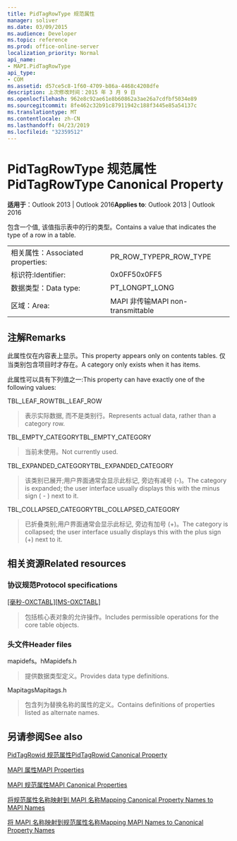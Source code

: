 ```yaml
---
title: PidTagRowType 规范属性
manager: soliver
ms.date: 03/09/2015
ms.audience: Developer
ms.topic: reference
ms.prod: office-online-server
localization_priority: Normal
api_name:
- MAPI.PidTagRowType
api_type:
- COM
ms.assetid: d57ce5c8-1f60-4709-b86a-4468c4208dfe
description: 上次修改时间：2015 年 3 月 9 日
ms.openlocfilehash: 962e8c92ae61e8b60862a3ae26a7cdfbf5034e89
ms.sourcegitcommit: 8fe462c32b91c87911942c188f3445e85a54137c
ms.translationtype: MT
ms.contentlocale: zh-CN
ms.lasthandoff: 04/23/2019
ms.locfileid: "32359512"
---
```

# <a name="pidtagrowtype-canonical-property"></a><span data-ttu-id="f7cfa-103">PidTagRowType 规范属性</span><span class="sxs-lookup"><span data-stu-id="f7cfa-103">PidTagRowType Canonical Property</span></span>

  
  
<span data-ttu-id="f7cfa-104">**适用于**：Outlook 2013 | Outlook 2016</span><span class="sxs-lookup"><span data-stu-id="f7cfa-104">**Applies to**: Outlook 2013 | Outlook 2016</span></span> 
  
<span data-ttu-id="f7cfa-105">包含一个值, 该值指示表中的行的类型。</span><span class="sxs-lookup"><span data-stu-id="f7cfa-105">Contains a value that indicates the type of a row in a table.</span></span>
  
|||
|:-----|:-----|
|<span data-ttu-id="f7cfa-106">相关属性：</span><span class="sxs-lookup"><span data-stu-id="f7cfa-106">Associated properties:</span></span>  <br/> |<span data-ttu-id="f7cfa-107">PR_ROW_TYPE</span><span class="sxs-lookup"><span data-stu-id="f7cfa-107">PR_ROW_TYPE</span></span>  <br/> |
|<span data-ttu-id="f7cfa-108">标识符:</span><span class="sxs-lookup"><span data-stu-id="f7cfa-108">Identifier:</span></span>  <br/> |<span data-ttu-id="f7cfa-109">0x0FF5</span><span class="sxs-lookup"><span data-stu-id="f7cfa-109">0x0FF5</span></span>  <br/> |
|<span data-ttu-id="f7cfa-110">数据类型：</span><span class="sxs-lookup"><span data-stu-id="f7cfa-110">Data type:</span></span>  <br/> |<span data-ttu-id="f7cfa-111">PT_LONG</span><span class="sxs-lookup"><span data-stu-id="f7cfa-111">PT_LONG</span></span>  <br/> |
|<span data-ttu-id="f7cfa-112">区域：</span><span class="sxs-lookup"><span data-stu-id="f7cfa-112">Area:</span></span>  <br/> |<span data-ttu-id="f7cfa-113">MAPI 非传输</span><span class="sxs-lookup"><span data-stu-id="f7cfa-113">MAPI non-transmittable</span></span>  <br/> |
   
## <a name="remarks"></a><span data-ttu-id="f7cfa-114">注解</span><span class="sxs-lookup"><span data-stu-id="f7cfa-114">Remarks</span></span>

<span data-ttu-id="f7cfa-115">此属性仅在内容表上显示。</span><span class="sxs-lookup"><span data-stu-id="f7cfa-115">This property appears only on contents tables.</span></span> <span data-ttu-id="f7cfa-116">仅当类别包含项目时才存在。</span><span class="sxs-lookup"><span data-stu-id="f7cfa-116">A category only exists when it has items.</span></span>
  
<span data-ttu-id="f7cfa-117">此属性可以具有下列值之一:</span><span class="sxs-lookup"><span data-stu-id="f7cfa-117">This property can have exactly one of the following values:</span></span>
  
<span data-ttu-id="f7cfa-118">TBL_LEAF_ROW</span><span class="sxs-lookup"><span data-stu-id="f7cfa-118">TBL_LEAF_ROW</span></span> 
  
> <span data-ttu-id="f7cfa-119">表示实际数据, 而不是类别行。</span><span class="sxs-lookup"><span data-stu-id="f7cfa-119">Represents actual data, rather than a category row.</span></span>
    
<span data-ttu-id="f7cfa-120">TBL_EMPTY_CATEGORY</span><span class="sxs-lookup"><span data-stu-id="f7cfa-120">TBL_EMPTY_CATEGORY</span></span> 
  
> <span data-ttu-id="f7cfa-121">当前未使用。</span><span class="sxs-lookup"><span data-stu-id="f7cfa-121">Not currently used.</span></span>
    
<span data-ttu-id="f7cfa-122">TBL_EXPANDED_CATEGORY</span><span class="sxs-lookup"><span data-stu-id="f7cfa-122">TBL_EXPANDED_CATEGORY</span></span> 
  
> <span data-ttu-id="f7cfa-123">该类别已展开;用户界面通常会显示此标记, 旁边有减号 (-)。</span><span class="sxs-lookup"><span data-stu-id="f7cfa-123">The category is expanded; the user interface usually displays this with the minus sign ( - ) next to it.</span></span>
    
<span data-ttu-id="f7cfa-124">TBL_COLLAPSED_CATEGORY</span><span class="sxs-lookup"><span data-stu-id="f7cfa-124">TBL_COLLAPSED_CATEGORY</span></span> 
  
> <span data-ttu-id="f7cfa-125">已折叠类别;用户界面通常会显示此标记, 旁边有加号 (+)。</span><span class="sxs-lookup"><span data-stu-id="f7cfa-125">The category is collapsed; the user interface usually displays this with the plus sign (+) next to it.</span></span>
    
## <a name="related-resources"></a><span data-ttu-id="f7cfa-126">相关资源</span><span class="sxs-lookup"><span data-stu-id="f7cfa-126">Related resources</span></span>

### <a name="protocol-specifications"></a><span data-ttu-id="f7cfa-127">协议规范</span><span class="sxs-lookup"><span data-stu-id="f7cfa-127">Protocol specifications</span></span>

<span data-ttu-id="f7cfa-128">[[毫秒-OXCTABL]](https://msdn.microsoft.com/library/d33612dc-36a8-4623-8a26-c156cf8aae4b%28Office.15%29.aspx)</span><span class="sxs-lookup"><span data-stu-id="f7cfa-128">[[MS-OXCTABL]](https://msdn.microsoft.com/library/d33612dc-36a8-4623-8a26-c156cf8aae4b%28Office.15%29.aspx)</span></span>
  
> <span data-ttu-id="f7cfa-129">包括核心表对象的允许操作。</span><span class="sxs-lookup"><span data-stu-id="f7cfa-129">Includes permissible operations for the core table objects.</span></span>
    
### <a name="header-files"></a><span data-ttu-id="f7cfa-130">头文件</span><span class="sxs-lookup"><span data-stu-id="f7cfa-130">Header files</span></span>

<span data-ttu-id="f7cfa-131">mapidefs。h</span><span class="sxs-lookup"><span data-stu-id="f7cfa-131">Mapidefs.h</span></span>
  
> <span data-ttu-id="f7cfa-132">提供数据类型定义。</span><span class="sxs-lookup"><span data-stu-id="f7cfa-132">Provides data type definitions.</span></span>
    
<span data-ttu-id="f7cfa-133">Mapitags</span><span class="sxs-lookup"><span data-stu-id="f7cfa-133">Mapitags.h</span></span>
  
> <span data-ttu-id="f7cfa-134">包含列为替换名称的属性的定义。</span><span class="sxs-lookup"><span data-stu-id="f7cfa-134">Contains definitions of properties listed as alternate names.</span></span>
    
## <a name="see-also"></a><span data-ttu-id="f7cfa-135">另请参阅</span><span class="sxs-lookup"><span data-stu-id="f7cfa-135">See also</span></span>



[<span data-ttu-id="f7cfa-136">PidTagRowid 规范属性</span><span class="sxs-lookup"><span data-stu-id="f7cfa-136">PidTagRowid Canonical Property</span></span>](pidtagrowid-canonical-property.md)


[<span data-ttu-id="f7cfa-137">MAPI 属性</span><span class="sxs-lookup"><span data-stu-id="f7cfa-137">MAPI Properties</span></span>](mapi-properties.md)
  
[<span data-ttu-id="f7cfa-138">MAPI 规范属性</span><span class="sxs-lookup"><span data-stu-id="f7cfa-138">MAPI Canonical Properties</span></span>](mapi-canonical-properties.md)
  
[<span data-ttu-id="f7cfa-139">将规范属性名称映射到 MAPI 名称</span><span class="sxs-lookup"><span data-stu-id="f7cfa-139">Mapping Canonical Property Names to MAPI Names</span></span>](mapping-canonical-property-names-to-mapi-names.md)
  
[<span data-ttu-id="f7cfa-140">将 MAPI 名称映射到规范属性名称</span><span class="sxs-lookup"><span data-stu-id="f7cfa-140">Mapping MAPI Names to Canonical Property Names</span></span>](mapping-mapi-names-to-canonical-property-names.md)

